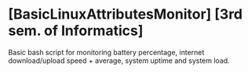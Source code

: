 # [BasicLinuxAttributesMonitor] [3rd sem. of Informatics]
Basic bash script for monitoring battery percentage, internet download/upload speed + average, system uptime and system load.
